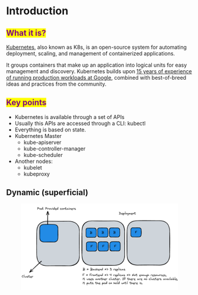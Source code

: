# Introduction

## <mark style="color:purple;">What it is?</mark>

[Kubernetes](https://kubernetes.io/docs/concepts/overview/), also known as K8s, is an open-source system for automating deployment, scaling, and management of containerized applications.

It groups containers that make up an application into logical units for easy management and discovery. Kubernetes builds upon [15 years of experience of running production workloads at Google](http://queue.acm.org/detail.cfm?id=2898444), combined with best-of-breed ideas and practices from the community.

## <mark style="color:purple;">Key points</mark>

* Kubernetes is available through a set of APIs
* Usually this APIs are accessed through a CLI: kubectl
* Everything is based on state.
* Kubernetes Master
  * kube-apiserver
  * kube-controller-manager
  * kube-scheduler
* Another nodes:
  * kubelet
  * kubeproxy

## Dynamic (superficial)

<figure><img src="../../.gitbook/assets/image (2).png" alt=""><figcaption></figcaption></figure>
